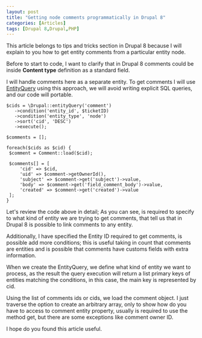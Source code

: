 ```yaml
---
layout: post
title: "Getting node comments programmatically in Drupal 8"
categories: [Articles]
tags: [Drupal 8,Drupal,PHP]
---
```

This article belongs to tips and tricks section in Drupal 8 because I will explain to you how to get entity comments from a particular entity node.

Before to start to code, I want to clarify that in Drupal 8 comments could be inside **Content type** definition as a standard field.

I will handle comments here as a separate entity. To get comments I will use [EntityQuery](https://api.drupal.org/api/drupal/core!lib!Drupal.php/function/Drupal%3A%3AentityQuery/8) using this approach, we will avoid writing explicit SQL queries, and our code will portable.

```
$cids = \Drupal::entityQuery('comment')
   ->condition('entity_id', $ticketID)
   ->condition('entity_type', 'node')
   ->sort('cid', 'DESC')
   ->execute();

$comments = [];

foreach($cids as $cid) {
 $comment = Comment::load($cid);

 $comments[] = [
     'cid' => $cid,
     'uid' => $comment->getOwnerId(),
     'subject' => $comment->get('subject')->value,
     'body' => $comment->get('field_comment_body')->value,
     'created' => $comment->get('created')->value
 ];
}
```

Let's review the code above in detail; As you can see, is required to specify to what kind of entity we are trying to get comments, that tell us that in Drupal 8 is possible to link comments to any entity.

Additionally, I have specified the Entity ID required to get comments, is possible add more conditions; this is useful taking in count that comments are entities and is possible that comments have customs fields with extra information.

When we create the EntityQuery, we define what kind of entity we want to process, as the result the query execution will return a list primary keys of entities matching the conditions, in this case, the main key is represented by cid.

Using the list of comments ids or cids, we load the comment object. I just traverse the option to create an arbitrary array, only to show how do you have to access to comment entity property, usually is required to use the method get, but there are some exceptions like comment owner ID.

I hope do you found this article useful.


